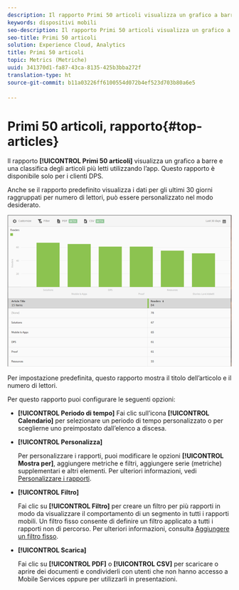 ```yaml
---
description: Il rapporto Primi 50 articoli visualizza un grafico a barre e una classifica degli articoli più letti utilizzando l’app. Questo rapporto è disponibile solo per i clienti della soluzione Digital Publishing Suite (DPS).
keywords: dispositivi mobili
seo-description: Il rapporto Primi 50 articoli visualizza un grafico a barre e una classifica degli articoli più letti utilizzando l’app. Questo rapporto è disponibile solo per i clienti della soluzione Digital Publishing Suite (DPS).
seo-title: Primi 50 articoli
solution: Experience Cloud, Analytics
title: Primi 50 articoli
topic: Metrics (Metriche)
uuid: 341370d1-fa87-43ca-8135-425b3bba272f
translation-type: ht
source-git-commit: b11a03226ff6100554d072b4ef523d703b80a6e5

---
```



# Primi 50 articoli, rapporto{#top-articles}

Il rapporto **[!UICONTROL Primi 50 articoli]** visualizza un grafico a barre e una classifica degli articoli più letti utilizzando l’app. Questo rapporto è disponibile solo per i clienti DPS.

Anche se il rapporto predefinito visualizza i dati per gli ultimi 30 giorni raggruppati per numero di lettori, può essere personalizzato nel modo desiderato.

![](assets/dps_top_50.png)

Per impostazione predefinita, questo rapporto mostra il titolo dell’articolo e il numero di lettori.

Per questo rapporto puoi configurare le seguenti opzioni:

* **[!UICONTROL Periodo di tempo]**
Fai clic sull’icona **[!UICONTROL Calendario]** per selezionare un periodo di tempo personalizzato o per sceglierne uno preimpostato dall’elenco a discesa.

* **[!UICONTROL Personalizza]**

   Per personalizzare i rapporti, puoi modificare le opzioni **[!UICONTROL Mostra per]**, aggiungere metriche e filtri, aggiungere serie (metriche) supplementari e altri elementi. Per ulteriori informazioni, vedi [Personalizzare i rapporti](/help/using/usage/reports-customize/reports-customize.md).

* **[!UICONTROL Filtro]**

   Fai clic su **[!UICONTROL Filtro]** per creare un filtro per più rapporti in modo da visualizzare il comportamento di un segmento in tutti i rapporti mobili. Un filtro fisso consente di definire un filtro applicato a tutti i rapporti non di percorso. Per ulteriori informazioni, consulta [Aggiungere un filtro fisso](/help/using/usage/reports-customize/t-sticky-filter.md).

* **[!UICONTROL Scarica]**

   Fai clic su **[!UICONTROL PDF]** o **[!UICONTROL CSV]** per scaricare o aprire dei documenti e condividerli con utenti che non hanno accesso a Mobile Services oppure per utilizzarli in presentazioni.